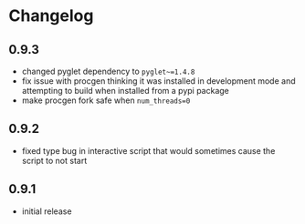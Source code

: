 # Changelog

## 0.9.3

* changed pyglet dependency to `pyglet~=1.4.8`
* fix issue with procgen thinking it was installed in development mode and attempting to build when installed from a pypi package
* make procgen fork safe when `num_threads=0`

## 0.9.2

* fixed type bug in interactive script that would sometimes cause the script to not start

## 0.9.1

* initial release

